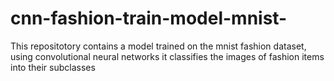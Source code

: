 # cnn-fashion-train-model-mnist-

This repositotory contains a model trained on the mnist fashion dataset, using convolutional neural networks  it classifies the images of fashion items into their subclasses 